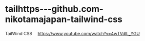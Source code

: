 # tailhttps---github.com-nikotamajapan-tailwind-css

TailWind CSS　
https://www.youtube.com/watch?v=4wTVdlL_YGU
